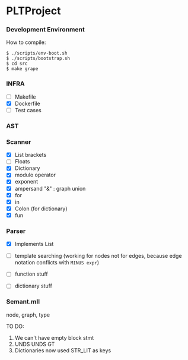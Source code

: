 # PLTProject

### Development Environment

How to compile:
```
$ ./scripts/env-boot.sh
$ ./scripts/bootstrap.sh
$ cd src
$ make grape
```


### INFRA
- [ ] Makefile
- [X] Dockerfile
- [ ] Test cases

### AST 
### Scanner 
- [X] List brackets
- [ ] Floats 
- [X] Dictionary 
- [X] modulo operator
- [X] exponent
- [X] ampersand "&" : graph union
- [X] for
- [X] in
- [X] Colon (for dictionary)
- [X] fun

### Parser 
- [X] Implements List 
- [ ] template searching (working for nodes not for edges, because edge notation conflicts with `MINUS expr`)
- [ ] function stuff
- [ ] dictionary stuff 


### Semant.mll
node, graph, type


TO DO: 
1. We can't have empty block stmt
2. UNDS UNDS GT
3. Dictionaries now used STR_LIT as keys 
